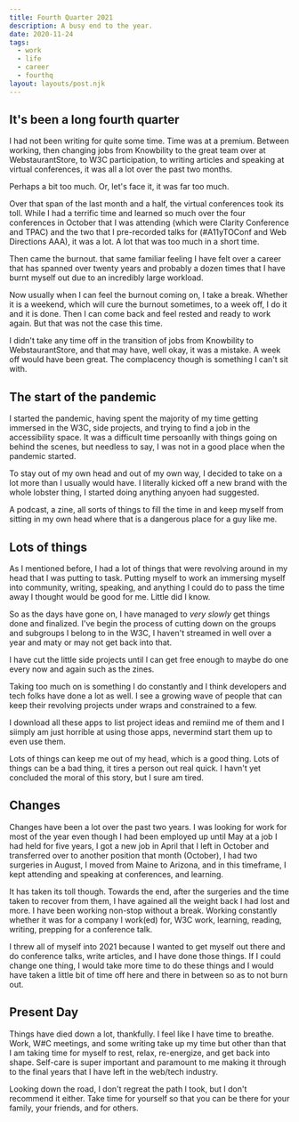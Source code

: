 ```yaml
---
title: Fourth Quarter 2021
description: A busy end to the year.
date: 2020-11-24
tags:
  - work
  - life
  - career
  - fourthq
layout: layouts/post.njk
---
```


## It's been a long fourth quarter

I had not been writing for quite some time. Time was at a premium. Between working, then changing jobs from Knowbility to the great team over at WebstaurantStore, to W3C participation, to writing articles and speaking at virtual conferences, it was all a lot over the past two months.

Perhaps a bit too much. Or, let's face it, it was far too much.

Over that span of the last month and a half, the virtual conferences took its toll. While I had a terrific time and learned so much over the four conferences in October that I was attending (which were Clarity Conference and TPAC) and the two that I pre-recorded talks for (#A11yTOConf and Web Directions AAA), it was a lot. A lot that was too much in a short time.

Then came the burnout. that same familiar feeling I have felt over a career that has spanned over twenty years and probably a dozen times that I have burnt myself out due to an incredibly large workload.

Now usually when I can feel the burnout coming on, I take a break. Whether it is a weekend, which will cure the burnout sometimes, to a week off, I do it and it is done. Then I can come back and feel rested and ready to work again. But that was not the case this time.

I didn't take any time off in the transition of jobs from Knowbility to WebstaurantStore, and that may have, well okay, it was a mistake. A week off would have been great. The complacency though is something I can't sit with.

## The start of the pandemic

I started the pandemic, having spent the majority of my time getting immersed in the W3C, side projects, and trying to find a job in the accessibility space. It was a difficult time persoanlly with things going on behind the scenes, but needless to say, I was not in a good place when the pandemic started.

To stay out of my own head and out of my own way, I decided to take on a lot more than I usually would have. I literally kicked off a new brand with the whole lobster thing, I started doing anything anyoen had suggested.

A podcast, a zine, all sorts of things to fill the time in and keep myself from sitting in my own head where that is a dangerous place for a guy like me.

## Lots of things

As I mentioned before, I had a lot of things that were revolving around in my head that I was putting to task. Putting myself to work an immersing myself into community, writing, speaking, and anything I could do to pass the time away I thought would be good for me. Little did I know.

So as the days have gone on, I have managed to _very slowly_ get things done and finalized. I've begin the process of cutting down on the groups and subgroups I belong to in the W3C, I haven't streamed in well over a year and maty or may not get back into that.

I have cut the little side projects until I can get free enough to maybe do one every now and again such as the zines.

Taking too much on is something I do constantly and I think developers and tech folks have done a lot as well. I see a growing wave of people that can keep their revolving projects under wraps and constrained to a few.

I download all these apps to list project ideas and remiind me of them and I siimply am just horrible at using those apps, nevermind start them up to even use them.

Lots of things can keep me out of my head, which is a good thing. Lots of things can be a bad thing, it tires a person out real quick. I havn't yet concluded the moral of this story, but I sure am tired.

## Changes

Changes have been a lot over the past two years. I was looking for work for most of the year even though I had been employed up until May at a job I had held for five years, I got a new job in April that I left in October and transferred over to another position that month (October), I had two surgeries in August, I moved from Maine to Arizona, and in this timeframe, I kept attending and speaking at conferences, and learning.

It has taken its toll though. Towards the end, after the surgeries and the time taken to recover from them, I have agained all the weight back I had lost and more. I have been working non-stop without a break. Working constantly whether it was for a company I work(ed) for, W3C work, learning, reading, writing, prepping for a conference talk.

I threw all of myself into 2021 because I wanted to get myself out there and do conference talks, write articles, and I have done those things. If I could change one thing, I would take more time to do these things and I would have taken a little bit of time off here and there in between so as to not burn out.

## Present Day

Things have died down a lot, thankfully. I feel like I have time to breathe. Work, W#C meetings, and some writing take up my time but other than that I am taking time for myself to rest, relax, re-energize, and get back into shape. Self-care is super important and paramount to me making it through to the final years that I have left in the web/tech industry.

Looking down the road, I don't regreat the path I took, but I don't recommend it either. Take time for yourself so that you can be there for your family, your friends, and for others.
